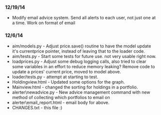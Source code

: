 ### 12/19/14
- Modify email advice system.  Send all alerts to each user, not just one at a time.  Work on format of email

### 12/6/14
- aim/models.py - Adjust price.save() routine to have the model update it's currentprice pointer, instead of leaving that to the loader code.
- aim/tests.py - Start some tests for future use.  not very usable right now.
- loadprices.py - Adjust some debug logging calls, also tried to clear some variables in an effort to reduce memory leaking?  Remove code to update a prices' current price, moved to model above.
- loader/tests.py - attempt at starting to test.
- Holdingview.html - Updated some options for the graph.
- Mainview.html - changed the sorting for holdings in a portfolio.
- alerter\newadvice.py - New advice management command with new method of collecting which portfolios to email on
- alerter\\email_report.html - email body for above.
- CHANGES.txt - this file :)

